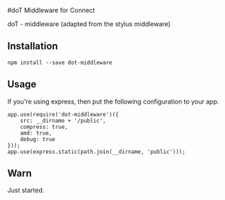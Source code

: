 #doT Middleware for Connect

doT - middleware (adapted from the stylus middleware)


## Installation

	npm install --save dot-middleware

## Usage

If you're using express, then put the following configuration to your app.

	app.use(require('dot-middleware')({
	    src: __dirname + '/public',
	    compress: true,
	    amd: true,
	    debug: true
	}));
	app.use(express.static(path.join(__dirname, 'public')));

## Warn

Just started.
